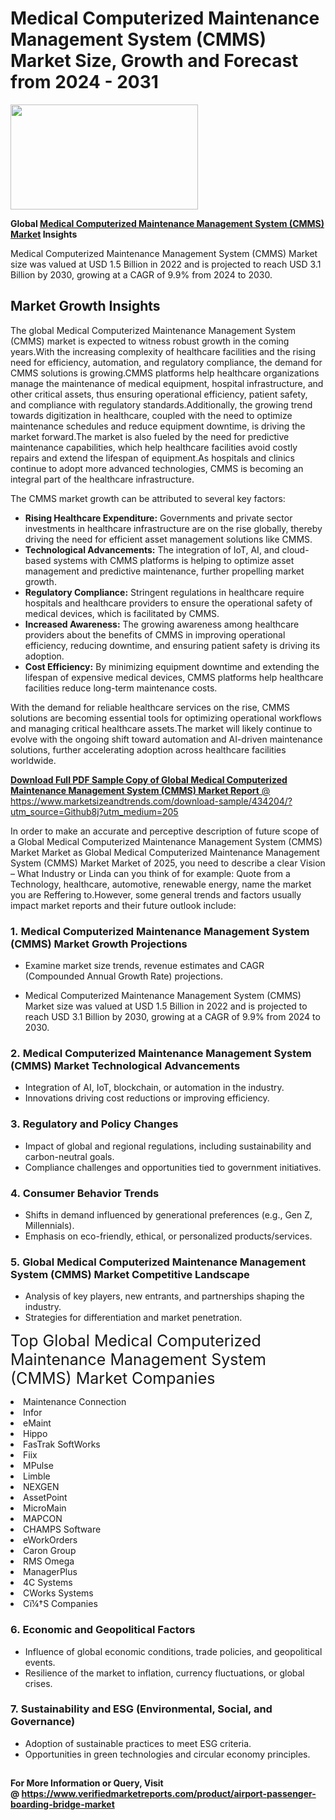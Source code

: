 <H1>Medical Computerized Maintenance Management System (CMMS) Market Size, Growth and Forecast from 2024 - 2031</H1><img class="aligncenter size-medium wp-image-584254" src="https://thirdeyenews.in/wp-content/uploads/2024/09/Global-Market-Research-300x168.jpeg" alt="" width="300" height="168" /><p><strong>Global&nbsp;<a href="https://www.marketsizeandtrends.com/download-sample/434204/?utm_source=Github8j?utm_medium=205">Medical Computerized Maintenance Management System (CMMS) Market</a> Insights</strong></p><p>Medical Computerized Maintenance Management System (CMMS) Market size was valued at USD 1.5 Billion in 2022 and is projected to reach USD 3.1 Billion by 2030, growing at a CAGR of 9.9% from 2024 to 2030.</p><p><h2>Market Growth Insights</h2> <p>The global Medical Computerized Maintenance Management System (CMMS) market is expected to witness robust growth in the coming years.With the increasing complexity of healthcare facilities and the rising need for efficiency, automation, and regulatory compliance, the demand for CMMS solutions is growing.CMMS platforms help healthcare organizations manage the maintenance of medical equipment, hospital infrastructure, and other critical assets, thus ensuring operational efficiency, patient safety, and compliance with regulatory standards.Additionally, the growing trend towards digitization in healthcare, coupled with the need to optimize maintenance schedules and reduce equipment downtime, is driving the market forward.The market is also fueled by the need for predictive maintenance capabilities, which help healthcare facilities avoid costly repairs and extend the lifespan of equipment.As hospitals and clinics continue to adopt more advanced technologies, CMMS is becoming an integral part of the healthcare infrastructure.</p> <p><a href="#"></a></p> <p>The CMMS market growth can be attributed to several key factors: <ul> <li><strong>Rising Healthcare Expenditure:</strong> Governments and private sector investments in healthcare infrastructure are on the rise globally, thereby driving the need for efficient asset management solutions like CMMS.</li> <li><strong>Technological Advancements:</strong> The integration of IoT, AI, and cloud-based systems with CMMS platforms is helping to optimize asset management and predictive maintenance, further propelling market growth.</li> <li><strong>Regulatory Compliance:</strong> Stringent regulations in healthcare require hospitals and healthcare providers to ensure the operational safety of medical devices, which is facilitated by CMMS.</li> <li><strong>Increased Awareness:</strong> The growing awareness among healthcare providers about the benefits of CMMS in improving operational efficiency, reducing downtime, and ensuring patient safety is driving its adoption.</li> <li><strong>Cost Efficiency:</strong> By minimizing equipment downtime and extending the lifespan of expensive medical devices, CMMS platforms help healthcare facilities reduce long-term maintenance costs.</li> </ul></p> <p>With the demand for reliable healthcare services on the rise, CMMS solutions are becoming essential tools for optimizing operational workflows and managing critical healthcare assets.The market will likely continue to evolve with the ongoing shift toward automation and AI-driven maintenance solutions, further accelerating adoption across healthcare facilities worldwide.</p> <p><a href="#"></p><p><span class=""><strong>Download Full PDF Sample Copy of Global Medical Computerized Maintenance Management System (CMMS) Market Report</strong> @ <a href="https://www.marketsizeandtrends.com/download-sample/434204/?utm_source=Github8j?utm_medium=205" target="_blank">https://www.marketsizeandtrends.com/download-sample/434204/?utm_source=Github8j?utm_medium=205</a></span></p><p>In order to make an accurate and perceptive description of future scope of a Global&nbsp;Medical Computerized Maintenance Management System (CMMS) Market Market as Global&nbsp;Medical Computerized Maintenance Management System (CMMS) Market Market of 2025, you need to describe a clear Vision &ndash; What Industry or Linda can you think of for example: Quote from a Technology, healthcare, automotive, renewable energy, name the market you are Reffering to.However, some general trends and factors usually impact market reports and their future outlook include:</p><h3>1.&nbsp;<strong>Medical Computerized Maintenance Management System (CMMS) Market Growth Projections</strong></h3><ul><li>Examine market size trends, revenue estimates and CAGR (Compounded Annual Growth Rate) projections.</li><li><p>Medical Computerized Maintenance Management System (CMMS) Market size was valued at USD 1.5 Billion in 2022 and is projected to reach USD 3.1 Billion by 2030, growing at a CAGR of 9.9% from 2024 to 2030.</p></li></ul><h3>2.&nbsp;<strong>Medical Computerized Maintenance Management System (CMMS) Market Technological Advancements</strong></h3><ul><li>Integration of AI, IoT, blockchain, or automation in the industry.</li><li>Innovations driving cost reductions or improving efficiency.</li></ul><h3>3.&nbsp;<strong>Regulatory and Policy Changes</strong></h3><ul><li>Impact of global and regional regulations, including sustainability and carbon-neutral goals.</li><li>Compliance challenges and opportunities tied to government initiatives.</li></ul><h3>4.&nbsp;<strong>Consumer Behavior Trends</strong></h3><ul><li>Shifts in demand influenced by generational preferences (e.g., Gen Z, Millennials).</li><li>Emphasis on eco-friendly, ethical, or personalized products/services.</li></ul><h3>5.&nbsp;<strong>Global Medical Computerized Maintenance Management System (CMMS) Market Competitive Landscape</strong></h3><ul><li>Analysis of key players, new entrants, and partnerships shaping the industry.</li><li>Strategies for differentiation and market penetration.</li></ul><p data-pm-slice="1 1 []"><span style="color: inherit; font-family: inherit; font-size: 25px;">Top Global Medical Computerized Maintenance Management System (CMMS) Market Companies</span></p><div class="" data-test-id=""><p><li>Maintenance Connection</li><li> Infor</li><li> eMaint</li><li> Hippo</li><li> FasTrak SoftWorks</li><li> Fiix</li><li> MPulse</li><li> Limble</li><li> NEXGEN</li><li> AssetPoint</li><li> MicroMain</li><li> MAPCON</li><li> CHAMPS Software</li><li> eWorkOrders</li><li> Caron Group</li><li> RMS Omega</li><li> ManagerPlus</li><li> 4C Systems</li><li> CWorks Systems</li><li> Cï¼†S Companies</li></p></div><h3>6.&nbsp;<strong>Economic and Geopolitical Factors</strong></h3><ul><li>Influence of global economic conditions, trade policies, and geopolitical events.</li><li>Resilience of the market to inflation, currency fluctuations, or global crises.</li></ul><h3>7.&nbsp;<strong>Sustainability and ESG (Environmental, Social, and Governance)</strong></h3><ul><li>Adoption of sustainable practices to meet ESG criteria.</li><li>Opportunities in green technologies and circular economy principles.</li></ul><h2><strong style="font-size: 14px;">For More Information or Query, Visit @&nbsp;</strong><a style="background-color: #ffffff; font-size: 14px;" href="https://www.marketsizeandtrends.com/report/medical-computerized-maintenance-management-system-cmms-market/" target="_blank">https://www.verifiedmarketreports.com/product/airport-passenger-boarding-bridge-market</a></h2>